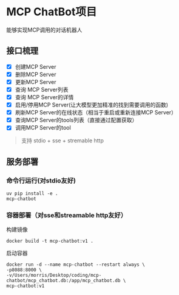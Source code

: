 # MCP ChatBot项目
能够实现MCP调用的对话机器人

## 接口梳理

- [x] 创建MCP Server
- [x] 删除MCP Server
- [x] 更新MCP Server
- [x] 查询 MCP Server列表
- [x] 查询 MCP Server的详情
- [x] 启用/停用MCP Server(让大模型更加精准的找到需要调用的函数)
- [x] 刷新MCP Server的在线状态（相当于重启或重新连接MCP Server）
- [x] 查询MCP Server的tools列表（直接通过配置获取）
- [x] 调用MCP Server的tool

> 支持 stdio + sse + stremable http


## 服务部署

### 命令行运行(对stdio友好)

```
uv pip install -e .
mcp-chatbot
```

### 容器部署（对sse和streamable http友好）

构建镜像
```
docker build -t mcp-chatbot:v1 .
```

启动容器
```
docker run -d --name mcp-chatbot --restart always \
-p8088:8000 \
-v/Users/morris/Desktop/coding/mcp-chatbot/mcp_chatbot.db:/app/mcp_chatbot.db \
mcp-chatbot:v1
```